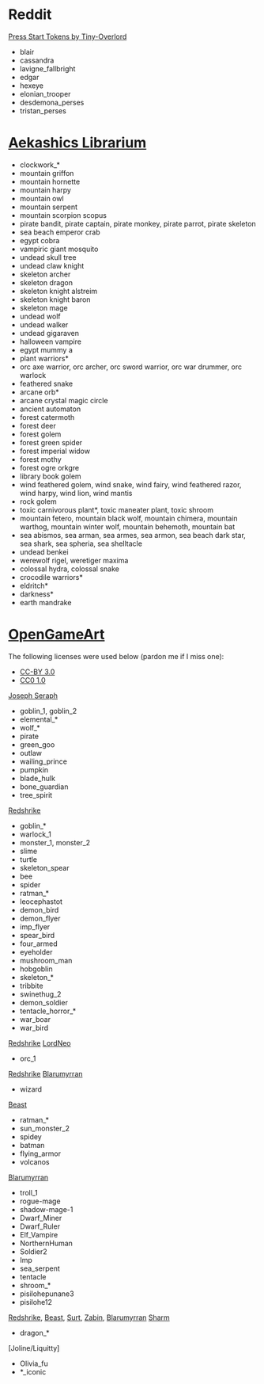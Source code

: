 # Reddit
[Press Start Tokens by Tiny-Overlord](https://www.reddit.com/r/fabulaultima/comments/199ymr9/fabula_ultima_pixel_tokens/)
- blair
- cassandra
- lavigne_fallbright
- edgar
- hexeye
- elonian_trooper
- desdemona_perses
- tristan_perses

# [Aekashics Librarium](http://www.akashics.moe/)

- clockwork_*
- mountain griffon
- mountain hornette
- mountain harpy
- mountain owl
- mountain serpent
- mountain scorpion scopus
- pirate bandit, pirate captain, pirate monkey, pirate parrot, pirate skeleton
- sea beach emperor crab
- egypt cobra
- vampiric giant mosquito
- undead skull tree
- undead claw knight
- skeleton archer
- skeleton dragon
- skeleton knight alstreim
- skeleton knight baron
- skeleton mage
- undead wolf
- undead walker
- undead gigaraven
- halloween vampire
- egypt mummy a
- plant warriors*
- orc axe warrior, orc archer, orc sword warrior, orc war drummer, orc warlock
- feathered snake
- arcane orb*
- arcane crystal magic circle
- ancient automaton
- forest catermoth
- forest deer
- forest golem
- forest green spider
- forest imperial widow
- forest mothy
- forest ogre orkgre
- library book golem
- wind feathered golem, wind snake, wind fairy, wind feathered razor, wind harpy, wind lion, wind mantis
- rock golem
- toxic carnivorous plant*, toxic maneater plant, toxic shroom
- mountain fetero, mountain black wolf, mountain chimera, mountain warthog, mountain winter wolf, mountain behemoth, mountain bat
- sea abismos, sea arman, sea armes, sea armon, sea beach dark star, sea shark, sea spheria, sea shelltacle
- undead benkei
- werewolf rigel, weretiger maxima
- colossal hydra, colossal snake
- crocodile warriors*
- eldritch*
- darkness*
- earth mandrake

# [OpenGameArt](https://opengameart.org/)

The following licenses were used below (pardon me if I miss one):
- [CC-BY 3.0](https://creativecommons.org/licenses/by/3.0/)
- [CC0 1.0](https://creativecommons.org/publicdomain/zero/1.0/)

[Joseph Seraph](https://opengameart.org/users/josephseraph)
- goblin_1, goblin_2
- elemental_*
- wolf_*
- pirate
- green_goo
- outlaw
- wailing_prince
- pumpkin
- blade_hulk
- bone_guardian
- tree_spirit

[Redshrike](https://opengameart.org/users/redshrike)
- goblin_*
- warlock_1
- monster_1, monster_2
- slime
- turtle
- skeleton_spear
- bee
- spider
- ratman_*
- leocephastot
- demon_bird
- demon_flyer
- imp_flyer
- spear_bird
- four_armed
- eyeholder
- mushroom_man
- hobgoblin
- skeleton_*
- tribbite
- swinethug_2
- demon_soldier
- tentacle_horror_*
- war_boar
- war_bird

[Redshrike](https://opengameart.org/users/redshrike)
[LordNeo](https://opengameart.org/users/lordneo)
- orc_1 

[Redshrike](https://opengameart.org/users/redshrike)
[Blarumyrran](https://opengameart.org/users/blarumyrran)
- wizard

[Beast](https://opengameart.org/users/beast)
- ratman_*
- sun_monster_2
- spidey
- batman
- flying_armor
- volcanos

[Blarumyrran](https://opengameart.org/users/blarumyrran)
- troll_1
- rogue-mage
- shadow-mage-1
- Dwarf_Miner
- Dwarf_Ruler
- Elf_Vampire
- NorthernHuman
- Soldier2
- Imp
- sea_serpent
- tentacle
- shroom_*
- pisilohepunane3
- pisilohe12

[Redshrike](https://opengameart.org/users/redshrike), 
[Beast](https://opengameart.org/users/beast), 
[Surt](https://opengameart.org/users/surt), 
[Zabin](https://opengameart.org/users/zabin), 
[Blarumyrran](https://opengameart.org/users/blarumyrran)
[Sharm](https://opengameart.org/users/sharm)
- dragon_*

[Joline/Liquitty]
- Olivia_fu
- *_iconic